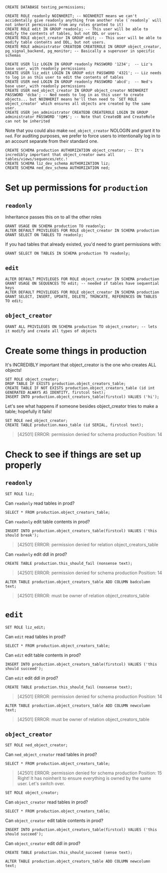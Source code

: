 ```postgresql
CREATE DATABASE testing_permissions;
```

```postgresql
CREATE ROLE readonly NOINHERIT; -- NOINHERIT means we can't accidentally give readonly anything from another role (`readonly` will not inherit permissions from any roles granted to it)
CREATE ROLE edit IN GROUP readonly; -- This user will be able to modify the contents of tables, but not DDL or users.
CREATE ROLE object_creator IN GROUP edit; -- This user will be able to modify table contents and DDL, but not users.
CREATE ROLE administrator CREATEDB CREATEROLE IN GROUP object_creator, pg_signal_backend, pg_monitor; -- Basically a superuser in specific schemas
```

```postgresql
CREATE USER liz LOGIN IN GROUP readonly PASSWORD '1234';  -- Liz's base user, with readonly permissions
CREATE USER liz_edit LOGIN IN GROUP edit PASSWORD '4321'; -- Liz needs to log in as this user to edit the contents of tables
CREATE USER ned LOGIN IN GROUP readonly PASSWORD 'abcd';  -- Ned's base user, with readonly permissions
CREATE USER ned_object_creator IN GROUP object_creator NOINHERIT PASSWORD 'dcba'; -- Ned needs to log in as this user to create objects... but NOINHERIT means he'll then need to `SET ROLE object_creator` which ensures all objects are created by the same user.
CREATE USER jen_administrator CREATEDB CREATEROLE LOGIN IN GROUP administrator PASSWORD '!@#$'; -- Note that CreateDB and CreateRole can not be inherited
```

Note that you could also make `ned_object_creator` NOLOGIN and grant it to `ned`.  For auditing purposes, we prefer to force users to intentionally log in to an account separate from their standard one.

```postgresql
CREATE SCHEMA production AUTHORIZATION object_creator; -- It's incredibly important that object_creator owns all tables/views/sequences/etc.!
CREATE SCHEMA liz_dev_schema AUTHORIZATION liz;
CREATE SCHEMA ned_dev_schema AUTHORIZATION ned;
```

# Set up permissions for `production`

## `readonly`
Inheritance passes this on to all the other roles
```postgresql
GRANT USAGE ON SCHEMA production TO readonly;
ALTER DEFAULT PRIVILEGES FOR ROLE object_creator IN SCHEMA production GRANT SELECT ON TABLES TO readonly;
```
If you had tables that already existed, you'd need to grant permissions with:
```postgresql
GRANT SELECT ON TABLES IN SCHEMA production TO readonly;
```


## `edit`
```postgresql
ALTER DEFAULT PRIVILEGES FOR ROLE object_creator IN SCHEMA production GRANT USAGE ON SEQUENCES TO edit; -- needed if tables have sequential keys
ALTER DEFAULT PRIVILEGES FOR ROLE object_creator IN SCHEMA production GRANT SELECT, INSERT, UPDATE, DELETE, TRUNCATE, REFERENCES ON TABLES TO edit;
```


## `object_creator`
```postgresql
GRANT ALL PRIVILEGES ON SCHEMA production TO object_creator; -- lets it modify and create all types of objects
```


# Create some things in production
It's INCREDIBLY important that object_creator is the one who creates ALL objects!
```postgresql
SET ROLE object_creator;
DROP TABLE IF EXISTS production.object_creators_table;
CREATE TABLE IF NOT EXISTS production.object_creators_table (id int GENERATED ALWAYS AS IDENTITY, firstcol text);
INSERT INTO production.object_creators_table(firstcol) VALUES ('hi');
```

Let's see what happens if someone besides object_creator tries to make a table; hopefully it fails!
```postgresql
SET ROLE ned_object_creator;
CREATE TABLE production.maxs_table (id SERIAL, firstcol text);
```
> [42501] ERROR: permission denied for schema production Position: 14

# Check to see if things are set up properly
## `readonly`
```postgresql
SET ROLE liz;
```
Can `readonly` read tables in prod?
```postgresql
SELECT * FROM production.object_creators_table;
```
Can `readonly` edit table contents in prod?
```postgresql
INSERT INTO production.object_creators_table(firstcol) VALUES ('this should break');
```
> [42501] ERROR: permission denied for relation object_creators_table

Can `readonly` edit ddl in prod?
```postgresql
CREATE TABLE production.this_should_fail (nonsense text);
```
> [42501] ERROR: permission denied for schema production Position: 14

```postgresql
ALTER TABLE production.object_creators_table ADD COLUMN badcolumn text;
````
> [42501] ERROR: must be owner of relation object_creators_table

# `edit`
```postgresql
SET ROLE liz_edit;
```
Can `edit` read tables in prod?
```postgresql
SELECT * FROM production.object_creators_table;
```
Can `edit` edit table contents in prod?
```postgresql
INSERT INTO production.object_creators_table(firstcol) VALUES ('this should succeed');
```
Can `edit` edit ddl in prod?
```postgresql
CREATE TABLE production.this_should_fail (nonsense text);
```
> [42501] ERROR: permission denied for schema production Position: 14
```postgresql
ALTER TABLE production.object_creators_table ADD COLUMN newcolumn text;
```
> [42501] ERROR: must be owner of relation object_creators_table

## `object_creator`
```postgresql
SET ROLE ned_object_creator;
```
Can `ned_object_creator` read tables in prod?
```postgresql
SELECT * FROM production.object_creators_table;
```
> [42501] ERROR: permission denied for schema production Position: 15
Right!  It has noinherit to ensure everything is owned by the same user.  Let's switch over.

```postgresql
SET ROLE object_creator;
```
Can `object_creator` read tables in prod?
```postgresql
SELECT * FROM production.object_creators_table;
```
Can `object_creator` edit table contents in prod?
```postgresql
INSERT INTO production.object_creators_table(firstcol) VALUES ('this should succeed');
```
Can `object_creator` edit ddl in prod?
```postgresql
CREATE TABLE production.this_should_succeed (sense text);
```
```postgresql
ALTER TABLE production.object_creators_table ADD COLUMN newcolumn text;
```
